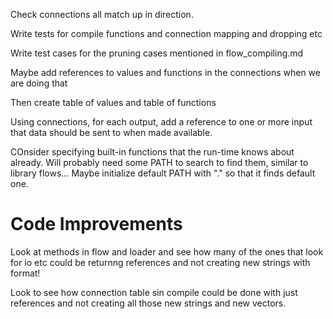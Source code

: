 
Check connections all match up in direction.

Write tests for compile functions and connection mapping and dropping etc

Write test cases for the pruning cases mentioned in flow_compiling.md


Maybe add references to values and functions in the connections when we are doing that

Then create table of values and table of functions

Using connections, for each output, add a reference to one or more input that data should be sent to when made available.

COnsider specifying built-in functions that the run-time knows about already.
Will probably need some PATH to search to find them, similar to library flows...
Maybe initialize default PATH with "." so that it finds default one.


Code Improvements
================
Look at methods in flow and loader and see how many of the ones that look for io etc
could be returnng references and not creating new strings with format!

Look to see how connection table sin compile could be done with just references and not creating
all those new strings and new vectors.